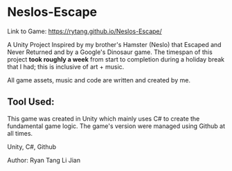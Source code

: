# Neslos-Escape
Link to Game: https://rytang.github.io/Neslos-Escape/

A Unity Project Inspired by my brother's Hamster (Neslo) that Escaped and Never Returned and by a Google's Dinosaur game. The timespan of this project **took roughly a week** from start to completion during a holiday break that I had; this is inclusive of art + music.

All game assets, music and code are written and created by me.

## Tool Used:
This game was created in Unity which mainly uses C# to create the fundamental game logic. The game's version were managed using Github at all times.

Unity, C#, Github

Author: Ryan Tang Li Jian